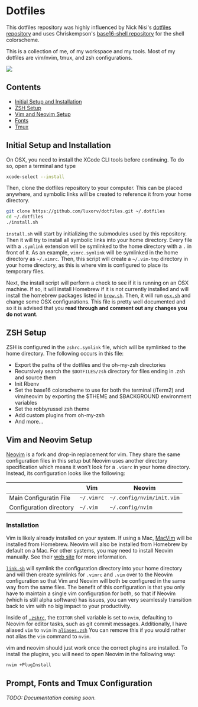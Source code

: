 # Dotfiles

This dotfiles repository was highly influenced by Nick Nisi's [dotfiles repository](https://github.com/nicknisi/dotfiles.git) and uses Chriskempson's [base16-shell repository](https://github.com/chriskempson/base16-shell.git) for the shell colorscheme.

This is a collection of me, of my workspace and my tools. Most of my dotfiles are vim/nvim, tmux, and zsh configurations.

![](http://i.imgur.com/SRGyQIt.jpg)

## Contents

+ [Initial Setup and Installation](#initial-setup-and-installation)
+ [ZSH Setup](#zsh-setup)
+ [Vim and Neovim Setup](#vim-and-neovim-setup)
+ [Fonts](#fonts)
+ [Tmux](#tmux-configuration)

## Initial Setup and Installation

On OSX, you need to install the XCode CLI tools before continuing. To do so, open a terminal and type

```bash
xcode-select --install
```

Then, clone the dotfiles repository to your computer. This can be placed anywhere, and symbolic links will be created to reference it from your home directory.

```bash
git clone https://github.com/luxorv/dotfiles.git ~/.dotfiles
cd ~/.dotfiles
./install.sh
```

`install.sh` will start by initializing the submodules used by this repository. Then it will try to install all symbolic links into your home directory. Every file with a `.symlink` extension will be symlinked to the home directory with a `.` in front of it. As an example, `vimrc.symlink` will be symlinked in the home directory as `~/.vimrc`. Then, this script will create a `~/.vim-tmp` directory in your home directory, as this is where vim is configured to place its temporary files.

Next, the install script will perform a check to see if it is running on an OSX machine. If so, it will install Homebrew if it is not currently installed and will install the homebrew packages listed in [`brew.sh`](install/brew.sh). Then, it will run [`osx.sh`](install/osx.sh) and change some OSX configurations. This file is pretty well documented and so it is advised that you __read through and comment out any changes you do not want__.

## ZSH Setup

ZSH is configured in the `zshrc.symlink` file, which will be symlinked to the home directory. The following occurs in this file:

* Export the paths of the dotfiles and the oh-my-zsh directories
* Recursively search the `$DOTFILES/zsh` directory for files ending in .zsh and source them
* Init Rbenv
* Set the base16 colorscheme to use for both the terminal (iTerm2) and vim/neovim by exporting the $THEME and $BACKGROUND environment variables
* Set the robbyrussel zsh theme
* Add custom plugins from oh-my-zsh
* And more...

## Vim and Neovim Setup

[Neovim](https://neovim.io/) is a fork and drop-in replacement for vim. They share the same configuration files in this setup but Neovim uses another directory specification which means it won't look for a `.vimrc` in your home directory. Instead, its configuration looks like the following:

|                         | Vim        | Neovim                    |
|-------------------------|------------|---------------------------|
| Main Configuratin File  | `~/.vimrc` | `~/.config/nvim/init.vim` |
| Configuration directory | `~/.vim`   | `~/.config/nvim`          |

### Installation

Vim is likely already installed on your system. If using a Mac, [MacVim](http://macvim-dev.github.io/macvim/) will be installed from Homebrew. Neovim will also be installed from Homebrew by default on a Mac. For other systems, you may need to install Neovim manually. See their [web site](https://neovim.io) for more information.

[`link.sh`](install/link.sh) will symlink the configuration directory into your home directory and will then create symlinks for `.vimrc` and `.vim` over to the Neovim configuration so that Vim and Neovim will both be configured in the same way from the same files. The benefit of this configuration is that you only have to maintain a single vim configuration for both, so that if Neovim (which is still alpha software) has issues, you can very seamlessly transition back to vim with no big impact to your productivity.

Inside of [`.zshrc`](zsh/zshrc.symlink), the `EDITOR` shell variable is set to `nvim`, defaulting to Neovim for editor tasks, such as git commit messages. Additionally, I have aliased `vim` to `nvim` in [`aliases.zsh`](zsh/aliases.zsh) You can remove this if you would rather not alias the `vim` command to `nvim`.

vim and neovim should just work once the correct plugins are installed. To install the plugins, you will need to open Neovim in the following way:

```bash
nvim +PlugInstall
```

## Prompt, Fonts and Tmux Configuration

*TODO: Documentation coming soon.*
